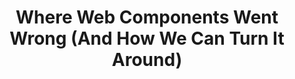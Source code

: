 ---
layout: bookmark
title: Where Web Components Went Wrong (And How We Can Turn It Around)
tags:
  - Bookmarks
  - Web Components
created: '2023-04-11T23:36:39.644Z'
link: https://space.matthewphillips.info/posts/where-web-components-went-wrong/
id: 555700469
highlights:
  - >-
    I believe the solution is staring us directly in the eyes. CSS is a
    declarative language that enhances HTML. CSS is agnostic of how the HTML is
    produced. Despite this CSS is extremely ergonomic and powerful.


    The path is there for web components to be used in a responsible and
    progressive manner. We just need people with the drive and desire to find a
    better way than the hole we've dug ourselves in.


    I'm building my version of this vision with Corset. I look forward to seeing
    what other solutions arise.


    Corset
---